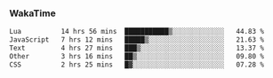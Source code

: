 ### WakaTime

<!--START_SECTION:waka-->

```txt
Lua          14 hrs 56 mins  ███████████▒░░░░░░░░░░░░░   44.83 %
JavaScript   7 hrs 12 mins   █████▒░░░░░░░░░░░░░░░░░░░   21.63 %
Text         4 hrs 27 mins   ███▒░░░░░░░░░░░░░░░░░░░░░   13.37 %
Other        3 hrs 16 mins   ██▒░░░░░░░░░░░░░░░░░░░░░░   09.80 %
CSS          2 hrs 25 mins   █▓░░░░░░░░░░░░░░░░░░░░░░░   07.28 %
```

<!--END_SECTION:waka-->

